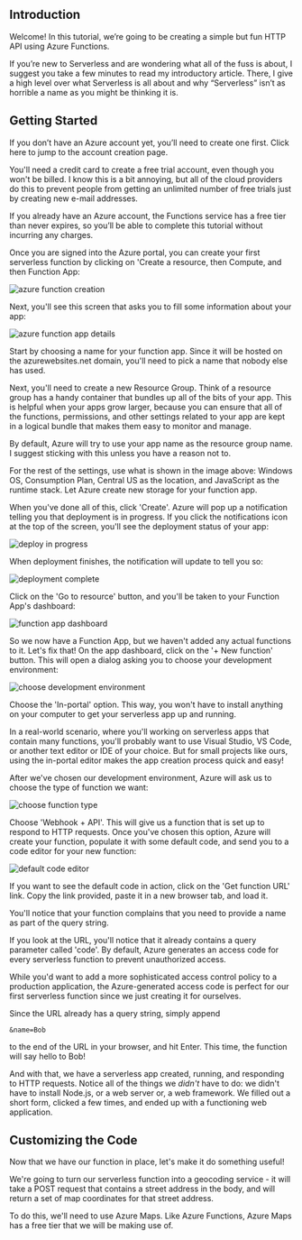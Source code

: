 ## Introduction
Welcome! In this tutorial, we’re going to be creating a simple but fun HTTP API using Azure Functions. 

If you’re new to Serverless and are wondering what all of the fuss is about, I suggest you take a few minutes to read my introductory article. There, I give a high level over what Serverless is all about and why “Serverless” isn’t as horrible a name as you might be thinking it is. 

## Getting Started
If you don’t have an Azure account yet, you’ll need to create one first. Click here to jump to the account creation page. 

You'll need a credit card to create a free trial account, even though you won't be billed. I know this is a bit annoying, but all of the cloud providers do this to prevent people from getting an unlimited number of free trials just by creating new e-mail addresses.

If you already have an Azure account, the Functions service has a free tier than never expires, so you’ll be able to complete this tutorial without incurring any charges. 

Once you are signed into the Azure portal, you can create your first serverless function by clicking on 'Create a resource, then Compute, and then Function App:

 ![azure function creation](images/create.png)

 Next, you'll see this screen that asks you to fill some information about your app:

 ![azure function app details](images/function-app.png)

 Start by choosing a name for your function app. Since it will be hosted on the azurewebsites.net domain, you'll need to pick a name that nobody else has used. 

 Next, you'll need to create a new Resource Group. Think of a resource group has a handy container that bundles up all of the bits of your app. This is helpful when your apps grow larger, because you can ensure that all of the functions, permissions, and other settings related to your app are kept in a logical bundle that makes them easy to monitor and manage. 

 By default, Azure will try to use your app name as the resource group name. I suggest sticking with this unless you have a reason not to. 

 For the rest of the settings, use what is shown in the image above: Windows OS, Consumption Plan, Central US as the location, and JavaScript as the runtime stack. Let Azure create new storage for your function app. 

 When you've done all of this, click 'Create'. Azure will pop up a notification telling you that deployment is in progress. If you click the notifications icon at the top of the screen, you'll see the deployment status of your app:

 ![deploy in progress](images/deploying.png)

 When deployment finishes, the notification will update to tell you so:

 ![deployment complete](images/deployed.png)

 Click on the 'Go to resource' button, and you'll be taken to your Function App's dashboard:

 ![function app dashboard](images/app-dash.png)

 So we now have a Function App, but we haven't added any actual functions to it. Let's fix that! On the app dashboard, click on the '+ New function' button. This will open a dialog asking you to choose your development environment:

 ![choose development environment](images/function-dev-env.png)

 Choose the 'In-portal' option. This way, you won't have to install anything on your computer to get your serverless app up and running. 

 In a real-world scenario, where you'll working on serverless apps that contain many functions, you'll probably want to use Visual Studio, VS Code, or another text editor or IDE of your choice. But for small projects like ours, using the in-portal editor makes the app creation process quick and easy! 

 After we've chosen our development environment, Azure will ask us to choose the type of function we want:

 ![choose function type](images/function-type.png)

 Choose 'Webhook + API'. This will give us a function that is set up to respond to HTTP requests. Once you've chosen this option, Azure will create your function, populate it with some default code, and send you to a code editor for your new function:

 ![default code editor](images/default-code.png)

 If you want to see the default code in action, click on the 'Get function URL' link. Copy the link provided, paste it in a new browser tab, and load it. 

 You'll notice that your function complains that you need to provide a name as part of the query string. 

 If you look at the URL, you'll notice that it already contains a query parameter called 'code'. By default, Azure generates an access code for every serverless function to prevent unauthorized access. 

 While you'd want to add a more sophisticated access control policy to a production application, the Azure-generated access code is perfect for our first serverless function since we just creating it for ourselves. 

 Since the URL already has a query string, simply append
 ```
 &name=Bob
 ```
 to the end of the URL in your browser, and hit Enter. This time, the function will say hello to Bob! 

 And with that, we have a serverless app created, running, and responding to HTTP requests. Notice all of the things we *didn't* have to do: we didn't have to install Node.js, or a web server or, a web framework. We filled out a short form, clicked a few times, and ended up with a functioning web application. 

 ## Customizing the Code

Now that we have our function in place, let's make it do something useful! 

We're going to turn our serverless function into a geocoding service - it will take a POST request that contains a street address in the body, and will return a set of map coordinates for that street address. 

To do this, we'll need to use Azure Maps. Like Azure Functions, Azure Maps has a free tier that we will be making use of. 



